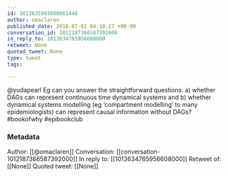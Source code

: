 ```yaml
---
id: 1013635993600061440
author: omaclaren
published_date: 2018-07-02 04:10:27 +00:00
conversation_id: 1012187366587392000
in_reply_to: 1013634765956608000
retweet: None
quoted_tweet: None
type: tweet
tags:

---
```


@yudapearl Eg can you answer the straightforward questions: a) whether DAGs can represent continuous time dynamical systems and b) whether dynamical systems modelling (eg ‘compartment modelling’ to many epidemiologists) can represent causal information without DAGs? #bookofwhy #epibookclub

### Metadata

Author: [[@omaclaren]]
Conversation: [[conversation-1012187366587392000]]
In reply to: [[1013634765956608000]]
Retweet of: [[None]]
Quoted tweet: [[None]]
